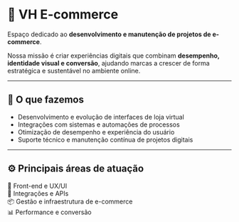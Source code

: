 # 🛒 VH E-commerce

Espaço dedicado ao **desenvolvimento e manutenção de projetos de e-commerce**.

Nossa missão é criar experiências digitais que combinam **desempenho, identidade visual e conversão**, ajudando marcas a crescer de forma estratégica e sustentável no ambiente online.

---

## 💼 O que fazemos
- Desenvolvimento e evolução de interfaces de loja virtual  
- Integrações com sistemas e automações de processos  
- Otimização de desempenho e experiência do usuário  
- Suporte técnico e manutenção contínua de projetos digitais  

---

## ⚙️ Principais áreas de atuação
🧩 Front-end e UX/UI  
🔗 Integrações e APIs  
📦 Gestão e infraestrutura de e-commerce  
📊 Performance e conversão  
